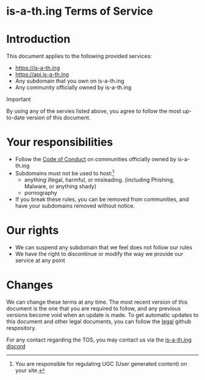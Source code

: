 # is-a-th.ing Terms of Service

# Introduction
This document applies to the following provided services:
  - https://is-a-th.ing
  - https://api.is-a-th.ing
  - Any subdomain that you own on is-a-th.ing
  - Any community officially owned by is-a-th.ing

> [!IMPORTANT]
> By using any of the servies listed above, you agree to follow the most up-to-date version of this document.

# Your responsibilities
  - Follow the [Code of Conduct](https://github.com/is-a-thing/legal/blob/main/COC.md) on communities officially owned by is-a-th.ing
  - Subdomains must not be used to host:[^1]
    - anything illegal, harmful, or misleading. (including Phishing, Malware, or anything shady)
    - pornography
  - If you break these rules, you can be removed from communities, and have your subdomains removed without notice.
# Our rights
  - We can suspend any subdomain that we feel does not follow our rules
  - We have the right to discontinue or modify the way we provide our service at any point

# Changes
We can change these terms at any time. The most recent version of this document is the one that you are required to follow, and any previous versions become void when an update is made. To get automatic updates to this document and other legal documents, you can follow the [legal](https://github.com/is-a-thing/legal) github respository.


For any contact regarding the TOS, you may contact us via the [is-a-th.ing discord](https://is-a-th.ing/discord)

[^1]: You are responsible for regulating UGC (User generated content) on your site.
